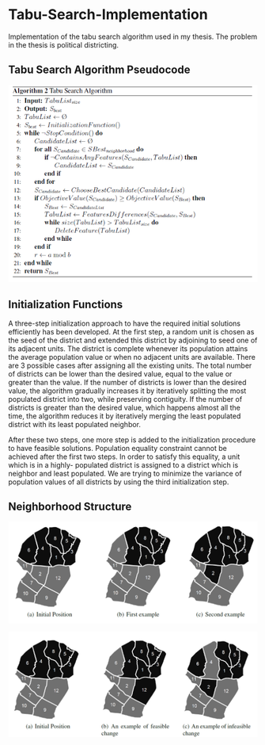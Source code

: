 # Tabu-Search-Implementation
Implementation of the tabu search algorithm used in my thesis. The problem in the thesis is political districting. 

## Tabu Search Algorithm Pseudocode
<p align="center">
  <img src='images/tabuSearch.PNG'/>
</p>

## Initialization Functions

A three-step initialization approach to have the required initial solutions efficiently has been developed.
At the first step, a random unit is chosen as the seed of the district and extended
this district by adjoining to seed one of its adjacent units. The district is complete whenever
its population attains the average population value or when no adjacent units are
available. There are 3 possible cases after assigning all the existing units. The total number
of districts can be lower than the desired value, equal to the value or greater than the
value. If the number of districts is lower than the desired value, the algorithm gradually
increases it by iteratively splitting the most populated district into two, while preserving
contiguity. If the number of districts is greater than the desired value, which happens
almost all the time, the algorithm reduces it by iteratively merging the least populated
district with its least populated neighbor.

After these two steps, one more step is added to the initialization procedure to have feasible
solutions. Population equality constraint cannot be achieved after the first two steps.
In order to satisfy this equality, a unit which is in a highly- populated district is assigned
to a district which is neighbor and least populated. We are trying to minimize the variance
of population values of all districts by using the third initialization step.

## Neighborhood Structure 

<p align="center">
  <img src='images/ns.PNG'/>
</p>

<p align="center">
  <img src='images/ns2.PNG'/>
</p>
